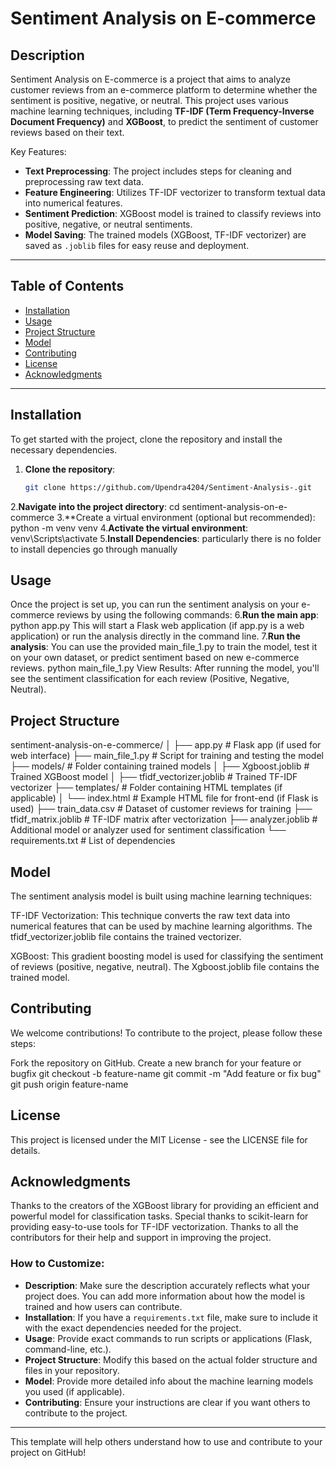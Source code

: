  # Sentiment Analysis on E-commerce

## Description
Sentiment Analysis on E-commerce is a project that aims to analyze customer reviews from an e-commerce platform to determine whether the sentiment is positive, negative, or neutral. This project uses various machine learning techniques, including **TF-IDF (Term Frequency-Inverse Document Frequency)** and **XGBoost**, to predict the sentiment of customer reviews based on their text.

Key Features:
- **Text Preprocessing**: The project includes steps for cleaning and preprocessing raw text data.
- **Feature Engineering**: Utilizes TF-IDF vectorizer to transform textual data into numerical features.
- **Sentiment Prediction**: XGBoost model is trained to classify reviews into positive, negative, or neutral sentiments.
- **Model Saving**: The trained models (XGBoost, TF-IDF vectorizer) are saved as `.joblib` files for easy reuse and deployment.

---

## Table of Contents
- [Installation](#installation)
- [Usage](#usage)
- [Project Structure](#project-structure)
- [Model](#model)
- [Contributing](#contributing)
- [License](#license)
- [Acknowledgments](#acknowledgments)

---

## Installation

To get started with the project, clone the repository and install the necessary dependencies.

1. **Clone the repository**:
   ```bash
   git clone https://github.com/Upendra4204/Sentiment-Analysis-.git
2.**Navigate into the project directory**: 
   cd sentiment-analysis-on-e-commerce
3.**Create a virtual environment (optional but recommended):
   python -m venv venv
4.**Activate the virtual environment**:
   venv\Scripts\activate
5.**Install Dependencies**:
  particularly there is no folder to install depencies go through manually  
 ## Usage
  Once the project is set up, you can run the sentiment analysis on your e-commerce reviews by using the following commands:
 6.**Run the main app**:
   python app.py 
   This will start a Flask web application (if app.py is a web application) or run the analysis directly in the command line. 
  7.**Run the analysis**:
    You can use the provided main_file_1.py to train the model, test it on your own dataset, or predict sentiment based on new e-commerce reviews.
    python main_file_1.py
View Results: After running the model, you'll see the sentiment classification for each review (Positive, Negative, Neutral). 

## Project Structure
sentiment-analysis-on-e-commerce/
│
├── app.py                    # Flask app (if used for web interface)
├── main_file_1.py            # Script for training and testing the model
├── models/                   # Folder containing trained models
│   ├── Xgboost.joblib        # Trained XGBoost model
│   ├── tfidf_vectorizer.joblib  # Trained TF-IDF vectorizer
├── templates/                # Folder containing HTML templates (if applicable)
│   └── index.html            # Example HTML file for front-end (if Flask is used)
├── train_data.csv            # Dataset of customer reviews for training
├── tfidf_matrix.joblib       # TF-IDF matrix after vectorization
├── analyzer.joblib           # Additional model or analyzer used for sentiment classification
└── requirements.txt          # List of dependencies
## Model 
The sentiment analysis model is built using machine learning techniques:

TF-IDF Vectorization: This technique converts the raw text data into numerical features that can be used by machine learning algorithms. The tfidf_vectorizer.joblib file contains the trained vectorizer.

XGBoost: This gradient boosting model is used for classifying the sentiment of reviews (positive, negative, neutral). The Xgboost.joblib file contains the trained model.
## Contributing 
We welcome contributions! To contribute to the project, please follow these steps:

Fork the repository on GitHub.
Create a new branch for your feature or bugfix 
git checkout -b feature-name
git commit -m "Add feature or fix bug"
git push origin feature-name

## License 
This project is licensed under the MIT License - see the LICENSE file for details. 

## Acknowledgments
Thanks to the creators of the XGBoost library for providing an efficient and powerful model for classification tasks.
Special thanks to scikit-learn for providing easy-to-use tools for TF-IDF vectorization.
Thanks to all the contributors for their help and support in improving the project.  


### How to Customize:

- **Description**: Make sure the description accurately reflects what your project does. You can add more information about how the model is trained and how users can contribute.
- **Installation**: If you have a `requirements.txt` file, make sure to include it with the exact dependencies needed for the project.
- **Usage**: Provide exact commands to run scripts or applications (Flask, command-line, etc.).
- **Project Structure**: Modify this based on the actual folder structure and files in your repository.
- **Model**: Provide more detailed info about the machine learning models you used (if applicable).
- **Contributing**: Ensure your instructions are clear if you want others to contribute to the project.

---

This template will help others understand how to use and contribute to your project on GitHub!
